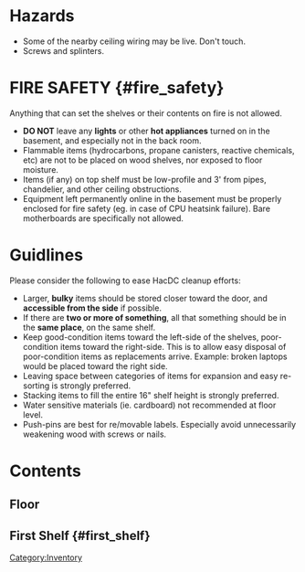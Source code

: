 # Hazards

-   Some of the nearby ceiling wiring may be live. Don't touch.
-   Screws and splinters.

# FIRE SAFETY {#fire_safety}

Anything that can set the shelves or their contents on fire is not
allowed.

-   **DO NOT** leave any **lights** or other **hot appliances** turned
    on in the basement, and especially not in the back room.
-   Flammable items (hydrocarbons, propane canisters, reactive
    chemicals, etc) are not to be placed on wood shelves, nor exposed to
    floor moisture.
-   Items (if any) on top shelf must be low-profile and 3' from pipes,
    chandelier, and other ceiling obstructions.
-   Equipment left permanently online in the basement must be properly
    enclosed for fire safety (eg. in case of CPU heatsink failure). Bare
    motherboards are specifically not allowed.

# Guidlines

Please consider the following to ease HacDC cleanup efforts:

-   Larger, **bulky** items should be stored closer toward the door, and
    **accessible from the side** if possible.
-   If there are **two or more of something**, all that something should
    be in the **same place**, on the same shelf.
-   Keep good-condition items toward the left-side of the shelves,
    poor-condition items toward the right-side. This is to allow easy
    disposal of poor-condition items as replacements arrive. Example:
    broken laptops would be placed toward the right side.
-   Leaving space between categories of items for expansion and easy
    re-sorting is strongly preferred.
-   Stacking items to fill the entire 16" shelf height is strongly
    preferred.
-   Water sensitive materials (ie. cardboard) not recommended at floor
    level.
-   Push-pins are best for re/movable labels. Especially avoid
    unnecessarily weakening wood with screws or nails.

# Contents

## Floor

## First Shelf {#first_shelf}

[Category:Inventory](Category:Inventory)
